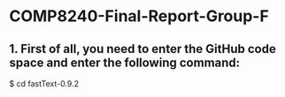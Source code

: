 # COMP8240-Final-Report-Group-F
## 1. First of all, you need to enter the GitHub code space and enter the following command:

$ cd fastText-0.9.2

